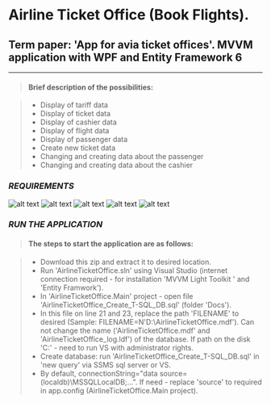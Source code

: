 # Airline Ticket Office (Book Flights).
## Term paper: 'App for avia ticket offices'. MVVM application with WPF and Entity Framework 6

---
> #### Brief description of the possibilities:

> - Display of tariff data
> - Display of ticket data
> - Display of cashier data
> - Display of flight data
> - Display of passenger data
> - Create new ticket data
> - Changing and creating data about the passenger
> - Changing and creating data about the cashier


### ***REQUIREMENTS***

![alt text](https://img.shields.io/badge/.NET%20Framework-4.0%20or%20above-blue.svg)
![alt text](https://img.shields.io/badge/Visual%20Studio-2015%20or%20above-blue.svg)
![alt text](https://img.shields.io/badge/SQL%20Server-2008%20or%20above-blue.svg)
![alt text](https://img.shields.io/badge/Platform-WINDOWS%20XP%20or%20above-blue.svg)
![alt text](https://img.shields.io/badge/Dependencies-MVVM%20Light%3A%20v5.3%20%7C%20EF%20v6.1%20%7C%20internet%20connection%20required-blue.svg)


### ***RUN THE APPLICATION***

>#### The steps to start the application are as follows:

> - Download this zip and extract it to desired location.
> - Run 'AirlineTicketOffice.sln' using Visual Studio (internet connection required - for installation 'MVVM Light Toolkit ' and 'Entity Framwork').
> - In 'AirlineTicketOffice.Main' project - open file 'AirlineTicketOffice_Create_T-SQL_DB.sql' (folder 'Docs').
> - In this file on line 21 and 23, replace the path 'FILENAME' to desired (Sample: FILENAME=N'D:\AirlineTicketOffice.mdf'). Can not change the name ('AirlineTicketOffice.mdf' and 'AirlineTicketOffice_log.ldf') of the database. If path on the disk 'C:' - need to run VS with administrator rights.
> - Create database: run 'AirlineTicketOffice_Create_T-SQL_DB.sql' in 'new query' via SSMS sql server or VS.
> - By default, connectionString="data source=(localdb)\MSSQLLocalDB;...". If need - replace 'source' to required in app.config (AirlineTicketOffice.Main project).
